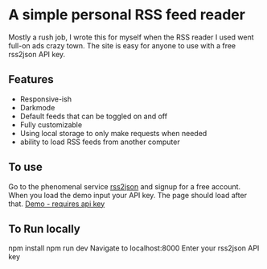 # A simple personal RSS feed reader

Mostly a rush job, I wrote this for myself when the RSS reader I used went full-on ads crazy town. The site is easy for anyone to use with a free rss2json API key.

## Features
- Responsive-ish
- Darkmode
- Default feeds that can be toggled on and off
- Fully customizable
- Using local storage to only make requests when needed
- ability to load RSS feeds from another computer

## To use
Go to the phenomenal service [rss2json](https://rss2json.com/plans) and signup for a free account. When you load the demo input your API key. The page should load after that.
[Demo - requires api key](http://google.com)

## To Run locally
npm install
npm run dev
Navigate to localhost:8000
Enter your rss2json API key

